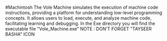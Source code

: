#Machintosh
The Vole Machine simulates the execution of machine code instructions,
providing a platform for understanding low-level programming concepts. 
It allows users to load, execute, and analyze machine code, facilitating learning and debugging.
In the Exe directory you will find the executable file "Vole_Machine.exe" 
NOTE : DON'T FORGET "TAYSEER BASHA" ICON
